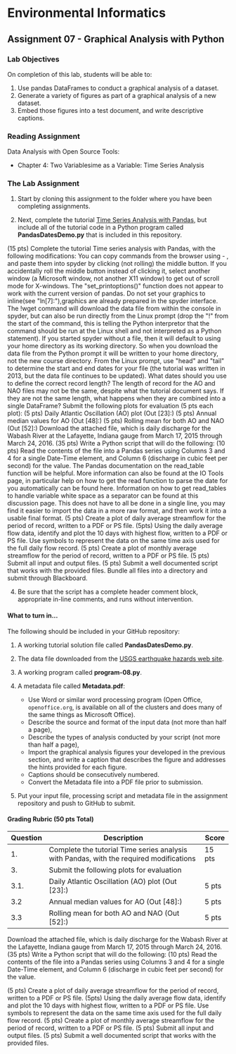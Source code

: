 # Environmental Informatics

## Assignment 07 - Graphical Analysis with Python

### Lab Objectives

On completion of this lab, students will be able to:

1. Use pandas DataFrames to conduct a graphical analysis of a dataset.
2. Generate a variety of figures as part of a graphical analysis of a new dataset.
3. Embed those figures into a test document, and write descriptive captions.

### Reading Assignment

Data Analysis with Open Source Tools:

- Chapter 4: Two Variablesime as a Variable: Time Series Analysis

### The Lab Assignment

1. Start by cloning this assignment to the folder where you have been completing assignments.

2. Next, complete the tutorial [Time Series Analysis with Pandas](http://earthpy.org/pandas-basics.html), but include all of the tutorial code in a Python program called **PandasDatesDemo.py** that is included in this repository.

(15 pts) Complete the tutorial Time series analysis with Pandas, with the following modifications:
You can copy commands from the browser using  -  , and paste them into spyder by clicking (not rolling) the middle button.  If you accidentally roll the middle button instead of clicking it, select another window (a Microsoft window, not another X11 window) to get out of scroll mode for X-windows.
The "set_printoptions()" function does not appear to work with the current version of pandas.
Do not set your graphics to inline(see "ln[7]:"),graphics are already prepared in the spyder interface.
The !wget command will download the data file from within the console in spyder, but can also be run directly from the Linux prompt (drop the "!" from the start of the command, this is telling the Python interpretor that the command should be run at the Linux shell and not interpreted as a Python statement).
If you started spyder without a file, then it will default to using your home directory as its working directory.  So when you download the data file from the Python prompt it will be written to your home directory, not the new course directory.
From the Linux prompt, use "head" and "tail" to determine the start and end dates for your file (the tutorial was written in 2013, but the data file continues to be updated).  What dates should you use to define the correct record length?
The length of record for the AO and NAO files may not be the same, despite what the tutorial document says.  If they are not the same length, what happens when they are combined into a single DataFrame?
Submit the following plots for evaluation (5 pts each plot): 
(5 pts) Daily Atlantic Oscillation (AO) plot (Out [23]:)
(5 pts) Annual median values for AO (Out [48]:)
(5 pts) Rolling mean for both AO and NAO (Out [52]:)
Download the attached file, which is daily discharge for the Wabash River at the Lafayette, Indiana gauge from March 17, 2015 through March 24, 2016.
(35 pts) Write a Python script that will do the following:
(10 pts) Read the contents of the file into a Pandas series using Columns 3 and 4 for a single Date-Time element, and Column 6 (discharge in cubic feet per second) for the value.
The Pandas documentation on the read_table function will be helpful.
More information can also be found at the IO Tools page, in particular help on how to get the read function to parse the date for you automatically can be found here.
Information on how to get read_tables to handle variable white space as a separator can be found at this discussion page.
This does not have to all be done in a single line, you may find it easier to import the data in a more raw format, and then work it into a usable final format.
(5 pts) Create a plot of daily average streamflow for the period of record, written to a PDF or PS file.
(5pts) Using the daily average flow data, identify and plot the 10 days with highest flow, written to a PDF or PS file.  Use symbols to represent the data on the same time axis used for the full daily flow record.
(5 pts) Create a plot of monthly average streamflow for the period of record, written to a PDF or PS file.
(5 pts) Submit all input and output files.
(5 pts) Submit a well documented script that works with the provided files.
Bundle all files into a directory and submit through Blackboard.


4. Be sure that the script has a complete header comment block, appropriate in-line comments, and runs without intervention.

#### What to turn in...

The following should be included in your GitHub repository:

1. A working tutorial solution file called **PandasDatesDemo.py**.

2. The data file downloaded from the [USGS earthquake hazards web site](http://earthquake.usgs.gov/earthquakes/feed/).

2. A working program called **program-08.py**.

5. A metadata file called **Metadata.pdf**:
   - Use Word or similar word processing program (Open Office, `openoffice.org`, is available on all of the clusters and does many of the same things as Microsoft Office).
   - Describe the source and format of the input data (not more than half a page),
   - Describe the types of analysis conducted by your script (not more than half a page),
   - Import the graphical analysis figures your developed in the previous section, and write a caption that describes the figure and addresses the hints provided for each figure.
   - Captions should be consecutively numbered.
   - Convert the Metadata file into a PDF file prior to submission.

7. Put your input file, processing script and metadata file in the assignment repository and push to GitHub to submit.

#### Grading Rubric (50 pts Total)

| Question | Description | Score |
| -------- | ----------- | ----- |
| 1. |Complete the tutorial Time series analysis with Pandas, with the required modifications | 15 pts |
| 3. | Submit the following plots for evaluation || 
| 3.1. | Daily Atlantic Oscillation (AO) plot (Out [23]:) | 5 pts |
| 3.2 | Annual median values for AO (Out [48]:) | 5 pts |
| 3.3 | Rolling mean for both AO and NAO (Out [52]:) | 5 pts |
Download the attached file, which is daily discharge for the Wabash River at the Lafayette, Indiana gauge from March 17, 2015 through March 24, 2016.
(35 pts) Write a Python script that will do the following:
(10 pts) Read the contents of the file into a Pandas series using Columns 3 and 4 for a single Date-Time element, and Column 6 (discharge in cubic feet per second) for the value.

(5 pts) Create a plot of daily average streamflow for the period of record, written to a PDF or PS file.
(5pts) Using the daily average flow data, identify and plot the 10 days with highest flow, written to a PDF or PS file.  Use symbols to represent the data on the same time axis used for the full daily flow record.
(5 pts) Create a plot of monthly average streamflow for the period of record, written to a PDF or PS file.
(5 pts) Submit all input and output files.
(5 pts) Submit a well documented script that works with the provided files.

